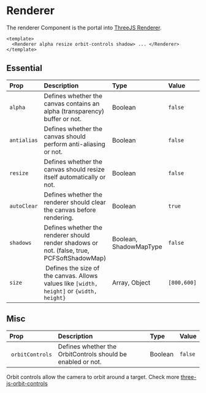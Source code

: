 # Renderer

The renderer Component is the portal into [ThreeJS Renderer](https://threejs.org/docs/index.html?q=renderer#api/en/renderers/WebGLRenderer).

```vue
<template>
  <Renderer alpha resize orbit-controls shadow> ... </Renderer>
</template>
```

## Essential

| Prop        | Description                                                                                | Type                   | Value       |
| :---------- | :----------------------------------------------------------------------------------------- | :--------------------- | :---------- |
| `alpha`     | Defines whether the canvas contains an alpha (transparency) buffer or not.                 | Boolean                | `false`     |
| `antialias` | Defines whether the canvas should perform anti-aliasing or not.                            | Boolean                | `false`     |
| `resize`    | Defines whether the canvas should resize itself automatically or not.                      | Boolean                | `false`     |
| `autoClear` | Defines whether the renderer should clear the canvas before rendering.                     | Boolean                | `true`      |
| `shadows`   | Defines whether the renderer should render shadows or not. (false, true, PCFSoftShadowMap) | Boolean, ShadowMapType | `false`     |
| `size`      |  Defines the size of the canvas. Allows values like `[width, height]` or `{width, height}` | Array, Object          | `[800,600]` |

## Misc

| Prop             | Description                                                 | Type    | Value   |
| :--------------- | :---------------------------------------------------------- | :------ | :------ |
|  `orbitControls` | Defines whether the OrbitControls should be enabled or not. | Boolean | `false` |

Orbit controls allow the camera to orbit around a target. Check more [three-js-orbit-controls](https://threejs.org/docs/index.html?q=Orbit#examples/en/controls/OrbitControls)
